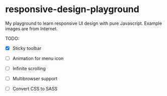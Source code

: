 # responsive-design-playground

My playground to learn responsive UI design with pure Javascript. Example images are from Internet.

TODO:

- [x] Sticky toolbar

- [ ] Animation for menu icon

- [ ] Infinite scrolling

- [ ] Multibrowser support

- [ ] Convert CSS to SASS
